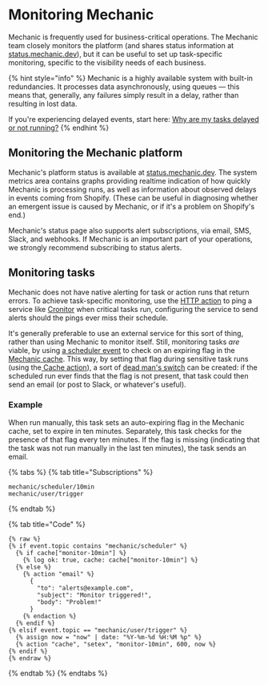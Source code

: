 # Monitoring Mechanic

Mechanic is frequently used for business-critical operations. The Mechanic team closely monitors the platform (and shares status information at [status.mechanic.dev](https://status.mechanic.dev)), but it can be useful to set up task-specific monitoring, specific to the visibility needs of each business.

{% hint style="info" %}
Mechanic is a highly available system with built-in redundancies. It processes data asynchronously, using queues — this means that, generally, any failures simply result in a delay, rather than resulting in lost data.

If you're experiencing delayed events, start here: [Why are my tasks delayed or not running?](https://learn.mechanic.dev/faq/why-are-my-tasks-delayed-or-not-running)
{% endhint %}

## Monitoring the Mechanic platform

Mechanic's platform status is available at [status.mechanic.dev](https://status.mechanic.dev). The system metrics area contains graphs providing realtime indication of how quickly Mechanic is processing runs, as well as information about observed delays in events coming from Shopify. (These can be useful in diagnosing whether an emergent issue is caused by Mechanic, or if it's a problem on Shopify's end.)

Mechanic's status page also supports alert subscriptions, via email, SMS, Slack, and webhooks. If Mechanic is an important part of your operations, we strongly recommend subscribing to status alerts.

## Monitoring tasks

Mechanic does not have native alerting for task or action runs that return errors. To achieve task-specific monitoring, use the [HTTP action](../core/actions/http.md) to ping a service like [Cronitor](https://cronitor.io) when critical tasks run, configuring the service to send alerts should the pings ever miss their schedule.

It's generally preferable to use an external service for this sort of thing, rather than using Mechanic to monitor itself. Still, monitoring tasks _are_ viable, by using [a scheduler event](https://learn.mechanic.dev/platform/events/topics#scheduler) to check on an expiring flag in the [Mechanic cache](https://learn.mechanic.dev/platform/cache). This way, by setting that flag during sensitive task runs (using the[ Cache action](https://learn.mechanic.dev/core/actions/cache)), a sort of [dead man's switch](https://en.wikipedia.org/wiki/Dead\_man's\_switch) can be created: if the scheduled run ever finds that the flag is not present, that task could then send an email (or post to Slack, or whatever's useful).

### Example

When run manually, this task sets an auto-expiring flag in the Mechanic cache, set to expire in ten minutes. Separately, this task checks for the presence of that flag every ten minutes. If the flag is missing (indicating that the task was not run manually in the last ten minutes), the task sends an email.

{% tabs %}
{% tab title="Subscriptions" %}
```
mechanic/scheduler/10min
mechanic/user/trigger
```
{% endtab %}

{% tab title="Code" %}
```liquid
{% raw %}
{% if event.topic contains "mechanic/scheduler" %}
  {% if cache["monitor-10min"] %}
    {% log ok: true, cache: cache["monitor-10min"] %}
  {% else %}
    {% action "email" %}
      {
        "to": "alerts@example.com",
        "subject": "Monitor triggered!",
        "body": "Problem!"
      }
    {% endaction %}
  {% endif %}
{% elsif event.topic == "mechanic/user/trigger" %}
  {% assign now = "now" | date: "%Y-%m-%d %H:%M %p" %}
  {% action "cache", "setex", "monitor-10min", 600, now %}
{% endif %}
{% endraw %}
```
{% endtab %}
{% endtabs %}

